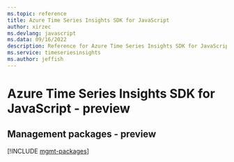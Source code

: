 ```yaml
---
ms.topic: reference
title: Azure Time Series Insights SDK for JavaScript
author: xirzec
ms.devlang: javascript
ms.data: 09/16/2022
description: Reference for Azure Time Series Insights SDK for JavaScript
ms.service: timeseriesinsights
ms.author: jeffish
---
```

# Azure Time Series Insights SDK for JavaScript - preview

## Management packages - preview
[!INCLUDE [mgmt-packages](time-series-insights-mgmt-index.md)]